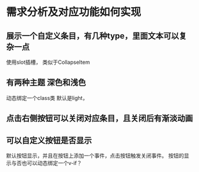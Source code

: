 # 需求分析及对应功能如何实现

## 展示一个自定义条目，有几种type，里面文本可以复杂一点
使用slot插槽， 类似于CollapseItem

## 有两种主题 深色和浅色
动态绑定一个class类 默认是light，

## 点击右侧按钮可以关闭对应条目，且关闭后有渐淡动画
## 可以自定义按钮是否显示
默认按钮显示，并且在按钮上添加一个事件，点击按钮触发关闭事件。
按钮的显示与否也可以动态绑定一个v-if？

